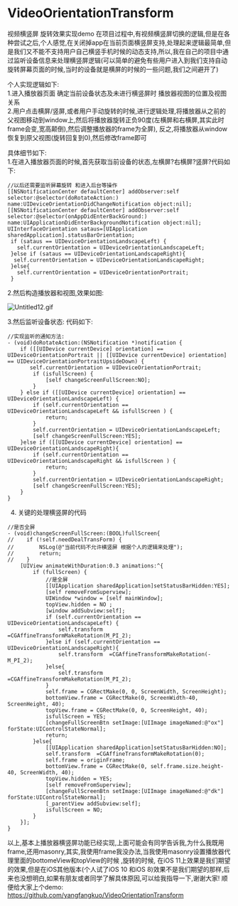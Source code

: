 # VideoOrientationTransform
视频横竖屏 旋转效果实现demo
在项目过程中,有视频横竖屏切换的逻辑,但是在各种尝试之后,个人感觉,在关闭掉app在当前页面横竖屏支持,处理起来逻辑最简单,但是我们又不能不支持用户自己横竖手机时候的动态支持,所以,我在自己的项目中通过监听设备信息来处理横竖屏逻辑(可以简单的避免有些用户进入到我们支持自动旋转屏幕页面的时候,当时的设备就是横屏的时候的一些问题,我们之间避开了)   

个人实现逻辑如下:   
1.进入播放器页面 确定当前设备状态及未进行横竖屏时 播放器视图的位置及视图关系   
2.用户点击横屏/竖屏,或者用户手动旋转的时候,进行逻辑处理,将播放器从之前的父视图移动到window上,然后将播放器旋转正负90度(左横屏和右横屏,其实此时frame会变,宽高颠倒),然后调整播放器的frame为全屏), 反之,将播放器从window恢复到原父视图(旋转回复到0),然后修改frame即可  

具体细节如下:  
1.在进入播放器页面的时候,首先获取当前设备的状态,左横屏?右横屏?竖屏?代码如下:   
```
//以后还需要监听屏幕旋转 和进入后台等操作
[[NSNotificationCenter defaultCenter] addObserver:self selector:@selector(doRotateAction:) name:UIDeviceOrientationDidChangeNotification object:nil]; 
[[NSNotificationCenter defaultCenter] addObserver:self selector:@selector(onAppDidEnterBackGround:) name:UIApplicationDidEnterBackgroundNotification object:nil];
UIInterfaceOrientation sataus=[UIApplication sharedApplication].statusBarOrientation;
 if (sataus == UIDeviceOrientationLandscapeLeft) {
   self.currentOrientation = UIDeviceOrientationLandscapeLeft;
 }else if (sataus == UIDeviceOrientationLandscapeRight){
  self.currentOrientation = UIDeviceOrientationLandscapeRight;
 }else{
   self.currentOrientation = UIDeviceOrientationPortrait;
 }
```
2.然后构造播放器和视图,效果如图:

![Untitled12.gif](http://upload-images.jianshu.io/upload_images/5505686-9d837ed786cbb9bf.gif?imageMogr2/auto-orient/strip%7CimageView2/2/w/1240)

3.然后监听设备状态:
代码如下:
```
//实现监听的通知方法:
- (void)doRotateAction:(NSNotification *)notification {
    if ([[UIDevice currentDevice] orientation] == UIDeviceOrientationPortrait || [[UIDevice currentDevice] orientation] == UIDeviceOrientationPortraitUpsideDown) {
       self.currentOrientation = UIDeviceOrientationPortrait;
        if (isfullScreen) {
            [self changeScreenFullScreen:NO];
        }
    } else if ([[UIDevice currentDevice] orientation] == UIDeviceOrientationLandscapeLeft) {
        if (self.currentOrientation == UIDeviceOrientationLandscapeLeft && isfullScreen ) {
            return;
        }
        self.currentOrientation = UIDeviceOrientationLandscapeLeft;
        [self changeScreenFullScreen:YES];
    }else if ([[UIDevice currentDevice] orientation] == UIDeviceOrientationLandscapeRight){
        if (self.currentOrientation == UIDeviceOrientationLandscapeRight && isfullScreen ) {
            return;
        }
        self.currentOrientation = UIDeviceOrientationLandscapeRight;
        [self changeScreenFullScreen:YES];
    }
}

```
4. 关键的处理横竖屏的代码
```
//是否全屏
- (void)changeScreenFullScreen:(BOOL)fullScreen{
//    if (!self.needDealTransForm) {
//        NSLog(@"当前代码不允许横竖屏 根据个人的逻辑来处理");
//        return;
//    }
    [UIView animateWithDuration:0.3 animations:^{
        if (fullScreen) {
            //是全屏
            [[UIApplication sharedApplication]setStatusBarHidden:YES];
            [self removeFromSuperview];
            UIWindow *window = [self mainWindow];
            topView.hidden = NO ;
            [window addSubview:self];
            if (self.currentOrientation == UIDeviceOrientationLandscapeLeft) {
                self.transform  =CGAffineTransformMakeRotation(M_PI_2);
            }else if (self.currentOrientation == UIDeviceOrientationLandscapeRight){
                self.transform  =CGAffineTransformMakeRotation(-M_PI_2);
            }else{
                self.transform  =CGAffineTransformMakeRotation(M_PI_2);
            }
            self.frame = CGRectMake(0, 0, ScreenWidth, ScreenHeight);
            bottomView.frame = CGRectMake(0, ScreenWidth-40, ScreenHeight, 40);
            topView.frame = CGRectMake(0, 0, ScreenHeight, 40);
            isfullScreen = YES;
            [changeFullScreenBtn setImage:[UIImage imageNamed:@"ox"] forState:UIControlStateNormal];
            return;
        }else{
            [[UIApplication sharedApplication]setStatusBarHidden:NO];
            self.transform  =CGAffineTransformMakeRotation(0);
            self.frame = originFrame;
            bottomView.frame = CGRectMake(0, self.frame.size.height-40, ScreenWidth, 40);
            topView.hidden = YES;
            [self removeFromSuperview];
            [changeFullScreenBtn setImage:[UIImage imageNamed:@"dk"] forState:UIControlStateNormal];
            [_parentView addSubview:self];
            isfullScreen = NO;
        }
    }];
}

```
以上,基本上播放器横竖屏功能已经实现,上面可能会有同学告诉我,为什么我既用frame,还用masonry,其实,我使用frame我没办法,当我使用masonry设置播放器代理里面的bottomeView和topView的时候 ,旋转的时候, 在iOS 11上效果是我们期望的效果,但是在iOS其他版本(个人试了iOS 10 和iOS 8)效果不是我们期望的那样,后来也没想明白,如果有朋友或者同学了解具体原因,可以给我指导一下,谢谢大家!
顺便给大家上个demo:  https://github.com/yangfangkuo/VideoOrientationTransform
